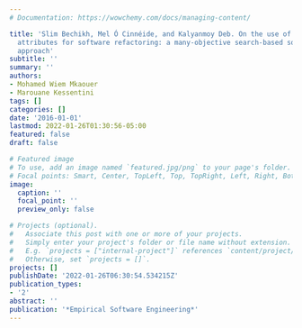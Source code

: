 ```yaml
---
# Documentation: https://wowchemy.com/docs/managing-content/

title: 'Slim Bechikh, Mel Ó Cinnéide, and Kalyanmoy Deb. On the use of many quality
  attributes for software refactoring: a many-objective search-based software engineering
  approach'
subtitle: ''
summary: ''
authors:
- Mohamed Wiem Mkaouer
- Marouane Kessentini
tags: []
categories: []
date: '2016-01-01'
lastmod: 2022-01-26T01:30:56-05:00
featured: false
draft: false

# Featured image
# To use, add an image named `featured.jpg/png` to your page's folder.
# Focal points: Smart, Center, TopLeft, Top, TopRight, Left, Right, BottomLeft, Bottom, BottomRight.
image:
  caption: ''
  focal_point: ''
  preview_only: false

# Projects (optional).
#   Associate this post with one or more of your projects.
#   Simply enter your project's folder or file name without extension.
#   E.g. `projects = ["internal-project"]` references `content/project/deep-learning/index.md`.
#   Otherwise, set `projects = []`.
projects: []
publishDate: '2022-01-26T06:30:54.534215Z'
publication_types:
- '2'
abstract: ''
publication: '*Empirical Software Engineering*'
---
```

